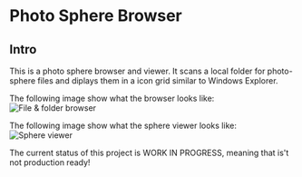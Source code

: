 # Photo Sphere Browser

## Intro
This is a photo sphere browser and viewer. It scans a local folder for photo-sphere files and diplays them in a icon grid similar to Windows Explorer.

The following image show what the browser looks like:
![File & folder browser](https://rawgit.com/knee-cola/photo-sphere-browser/master/screenshot-icons.png)

The following image show what the sphere viewer looks like:
![Sphere viewer](https://rawgit.com/knee-cola/photo-sphere-browser/master/screenshot-viewer.png)

The current status of this project is WORK IN PROGRESS, meaning that is't not production ready!